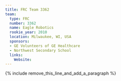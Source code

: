 ```yaml
---
title: FRC Team 3362
team:
  type: FRC
  number: 3362
  name: Eagle Robotics
  rookie_year: 2010
  location: Milwaukee, WI, USA
  sponsors:
  - GE Volunteers of GE Healthcare
  - Northwest Secondary School
  links:
    Website:
---
```


{% include remove_this_line_and_add_a_paragraph %}